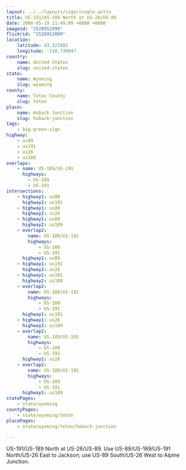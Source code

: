 ```yaml
---
layout: ../../layouts/sign/single.astro
title: US-191/US-189 North at US-26/US-89
date: 2008-05-19 11:49:09 +0000 +0000
imageid: "2528952099"
flickrid: "2528952099"
location:
    latitude: 43.321882
    longitude: -110.730047
country:
    name: United States
    slug: united-states
state:
    name: Wyoming
    slug: wyoming
county:
    name: Teton County
    slug: teton
place:
    name: Hoback Junction
    slug: hoback-junction
tags:
    - big-green-sign
highway:
    - us89
    - us191
    - us26
    - us189
overlaps:
    - name: US-189/US-191
      highways:
        - US-189
        - US-191
intersections:
    - highway1: us89
      highway2: us191
    - highway1: us89
      highway2: us26
    - highway1: us89
      highway2: us189
    - overlap2:
        name: US-189/US-191
        highways:
            - US-189
            - US-191
      highway1: us89
    - highway1: us191
      highway2: us26
    - highway1: us191
      highway2: us189
    - overlap2:
        name: US-189/US-191
        highways:
            - US-189
            - US-191
      highway1: us191
    - highway1: us26
      highway2: us189
    - overlap2:
        name: US-189/US-191
        highways:
            - US-189
            - US-191
      highway1: us26
    - overlap2:
        name: US-189/US-191
        highways:
            - US-189
            - US-191
      highway1: us189
statePages:
    - state/wyoming
countyPages:
    - state/wyoming/teton
placePages:
    - state/wyoming/teton/hoback-junction

---
```

US-191/US-189 North at US-26/US-89.  Use US-89/US-189/US-191 North/US-26 East to Jackson; use US-89 South/US-26 West to Alpine Junction.